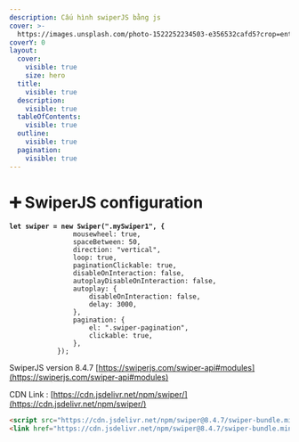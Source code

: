 ```yaml
---
description: Cấu hình swiperJS bằng js
cover: >-
  https://images.unsplash.com/photo-1522252234503-e356532cafd5?crop=entropy&cs=srgb&fm=jpg&ixid=M3wxOTcwMjR8MHwxfHNlYXJjaHw3fHxjb2RlfGVufDB8fHx8MTY4OTIyNTEyM3ww&ixlib=rb-4.0.3&q=85
coverY: 0
layout:
  cover:
    visible: true
    size: hero
  title:
    visible: true
  description:
    visible: true
  tableOfContents:
    visible: true
  outline:
    visible: true
  pagination:
    visible: true
---
```


# ➕ SwiperJS configuration

<pre class="language-javascript" data-overflow="wrap" data-line-numbers data-full-width="false"><code class="lang-javascript"><strong>let swiper = new Swiper(".mySwiper1", {
</strong>                mousewheel: true,
                spaceBetween: 50,
                direction: "vertical",
                loop: true,
                paginationClickable: true,
                disableOnInteraction: false,
                autoplayDisableOnInteraction: false,
                autoplay: {
                    disableOnInteraction: false,
                    delay: 3000,
                },
                pagination: {
                    el: ".swiper-pagination",
                    clickable: true,
                },
            });
</code></pre>

SwiperJS version 8.4.7 [https://swiperjs.com/swiper-api#modules](https://swiperjs.com/swiper-api#modules)

CDN Link : [https://cdn.jsdelivr.net/npm/swiper/](https://cdn.jsdelivr.net/npm/swiper/)

```html
<script src="https://cdn.jsdelivr.net/npm/swiper@8.4.7/swiper-bundle.min.js"></script>
<link href="https://cdn.jsdelivr.net/npm/swiper@8.4.7/swiper-bundle.min.css" rel="stylesheet">
```
